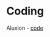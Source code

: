 # Coding

Aluxion - [code](https://github.com/blockchain-studies/interviews-coding/tree/main/aluxion)
